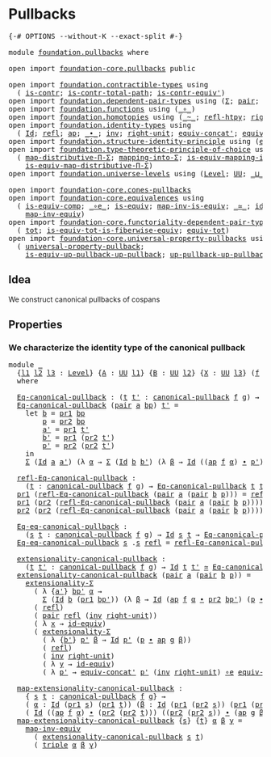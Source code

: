 # Pullbacks

<pre class="Agda"><a id="22" class="Symbol">{-#</a> <a id="26" class="Keyword">OPTIONS</a> <a id="34" class="Pragma">--without-K</a> <a id="46" class="Pragma">--exact-split</a> <a id="60" class="Symbol">#-}</a>

<a id="65" class="Keyword">module</a> <a id="72" href="foundation.pullbacks.html" class="Module">foundation.pullbacks</a> <a id="93" class="Keyword">where</a>

<a id="100" class="Keyword">open</a> <a id="105" class="Keyword">import</a> <a id="112" href="foundation-core.pullbacks.html" class="Module">foundation-core.pullbacks</a> <a id="138" class="Keyword">public</a>

<a id="146" class="Keyword">open</a> <a id="151" class="Keyword">import</a> <a id="158" href="foundation.contractible-types.html" class="Module">foundation.contractible-types</a> <a id="188" class="Keyword">using</a>
  <a id="196" class="Symbol">(</a> <a id="198" href="foundation-core.contractible-types.html#992" class="Function">is-contr</a><a id="206" class="Symbol">;</a> <a id="208" href="foundation-core.contractible-types.html#2037" class="Function">is-contr-total-path</a><a id="227" class="Symbol">;</a> <a id="229" href="foundation-core.contractible-types.html#3806" class="Function">is-contr-equiv&#39;</a><a id="244" class="Symbol">)</a>
<a id="246" class="Keyword">open</a> <a id="251" class="Keyword">import</a> <a id="258" href="foundation.dependent-pair-types.html" class="Module">foundation.dependent-pair-types</a> <a id="290" class="Keyword">using</a> <a id="296" class="Symbol">(</a><a id="297" href="foundation-core.dependent-pair-types.html#502" class="Record">Σ</a><a id="298" class="Symbol">;</a> <a id="300" href="foundation-core.dependent-pair-types.html#575" class="InductiveConstructor">pair</a><a id="304" class="Symbol">;</a> <a id="306" href="foundation-core.dependent-pair-types.html#592" class="Field">pr1</a><a id="309" class="Symbol">;</a> <a id="311" href="foundation-core.dependent-pair-types.html#604" class="Field">pr2</a><a id="314" class="Symbol">;</a> <a id="316" href="foundation-core.dependent-pair-types.html#1021" class="Function">triple</a><a id="322" class="Symbol">)</a>
<a id="324" class="Keyword">open</a> <a id="329" class="Keyword">import</a> <a id="336" href="foundation.functions.html" class="Module">foundation.functions</a> <a id="357" class="Keyword">using</a> <a id="363" class="Symbol">(</a><a id="364" href="foundation-core.functions.html#407" class="Function Operator">_∘_</a><a id="367" class="Symbol">)</a>
<a id="369" class="Keyword">open</a> <a id="374" class="Keyword">import</a> <a id="381" href="foundation.homotopies.html" class="Module">foundation.homotopies</a> <a id="403" class="Keyword">using</a> <a id="409" class="Symbol">(</a><a id="410" href="foundation-core.homotopies.html#545" class="Function Operator">_~_</a><a id="413" class="Symbol">;</a> <a id="415" href="foundation-core.homotopies.html#710" class="Function">refl-htpy</a><a id="424" class="Symbol">;</a> <a id="426" href="foundation-core.homotopies.html#2553" class="Function">right-unit-htpy</a><a id="441" class="Symbol">)</a>
<a id="443" class="Keyword">open</a> <a id="448" class="Keyword">import</a> <a id="455" href="foundation.identity-types.html" class="Module">foundation.identity-types</a> <a id="481" class="Keyword">using</a>
  <a id="489" class="Symbol">(</a> <a id="491" href="foundation-core.identity-types.html#641" class="Datatype">Id</a><a id="493" class="Symbol">;</a> <a id="495" href="foundation-core.identity-types.html#694" class="InductiveConstructor">refl</a><a id="499" class="Symbol">;</a> <a id="501" href="foundation-core.identity-types.html#2853" class="Function">ap</a><a id="503" class="Symbol">;</a> <a id="505" href="foundation-core.identity-types.html#1239" class="Function Operator">_∙_</a><a id="508" class="Symbol">;</a> <a id="510" href="foundation-core.identity-types.html#1552" class="Function">inv</a><a id="513" class="Symbol">;</a> <a id="515" href="foundation-core.identity-types.html#1905" class="Function">right-unit</a><a id="525" class="Symbol">;</a> <a id="527" href="foundation.identity-types.html#2710" class="Function">equiv-concat&#39;</a><a id="540" class="Symbol">;</a> <a id="542" href="foundation.identity-types.html#1216" class="Function">equiv-inv</a><a id="551" class="Symbol">)</a>
<a id="553" class="Keyword">open</a> <a id="558" class="Keyword">import</a> <a id="565" href="foundation.structure-identity-principle.html" class="Module">foundation.structure-identity-principle</a> <a id="605" class="Keyword">using</a> <a id="611" class="Symbol">(</a><a id="612" href="foundation.structure-identity-principle.html#2980" class="Function">extensionality-Σ</a><a id="628" class="Symbol">)</a>
<a id="630" class="Keyword">open</a> <a id="635" class="Keyword">import</a> <a id="642" href="foundation.type-theoretic-principle-of-choice.html" class="Module">foundation.type-theoretic-principle-of-choice</a> <a id="688" class="Keyword">using</a>
  <a id="696" class="Symbol">(</a> <a id="698" href="foundation.type-theoretic-principle-of-choice.html#2782" class="Function">map-distributive-Π-Σ</a><a id="718" class="Symbol">;</a> <a id="720" href="foundation.type-theoretic-principle-of-choice.html#6391" class="Function">mapping-into-Σ</a><a id="734" class="Symbol">;</a> <a id="736" href="foundation.type-theoretic-principle-of-choice.html#6595" class="Function">is-equiv-mapping-into-Σ</a><a id="759" class="Symbol">;</a>
    <a id="765" href="foundation.type-theoretic-principle-of-choice.html#3931" class="Function">is-equiv-map-distributive-Π-Σ</a><a id="794" class="Symbol">)</a>
<a id="796" class="Keyword">open</a> <a id="801" class="Keyword">import</a> <a id="808" href="foundation.universe-levels.html" class="Module">foundation.universe-levels</a> <a id="835" class="Keyword">using</a> <a id="841" class="Symbol">(</a><a id="842" href="Agda.Primitive.html#597" class="Postulate">Level</a><a id="847" class="Symbol">;</a> <a id="849" href="foundation-core.universe-levels.html#222" class="Primitive">UU</a><a id="851" class="Symbol">;</a> <a id="853" href="Agda.Primitive.html#810" class="Primitive Operator">_⊔_</a><a id="856" class="Symbol">)</a>

<a id="859" class="Keyword">open</a> <a id="864" class="Keyword">import</a> <a id="871" href="foundation-core.cones-pullbacks.html" class="Module">foundation-core.cones-pullbacks</a>
<a id="903" class="Keyword">open</a> <a id="908" class="Keyword">import</a> <a id="915" href="foundation-core.equivalences.html" class="Module">foundation-core.equivalences</a> <a id="944" class="Keyword">using</a>
  <a id="952" class="Symbol">(</a> <a id="954" href="foundation-core.equivalences.html#7183" class="Function">is-equiv-comp</a><a id="967" class="Symbol">;</a> <a id="969" href="foundation-core.equivalences.html#7855" class="Function Operator">_∘e_</a><a id="973" class="Symbol">;</a> <a id="975" href="foundation-core.equivalences.html#1542" class="Function">is-equiv</a><a id="983" class="Symbol">;</a> <a id="985" href="foundation-core.equivalences.html#4173" class="Function">map-inv-is-equiv</a><a id="1001" class="Symbol">;</a> <a id="1003" href="foundation-core.equivalences.html#1607" class="Function Operator">_≃_</a><a id="1006" class="Symbol">;</a> <a id="1008" href="foundation-core.equivalences.html#2480" class="Function">id-equiv</a><a id="1016" class="Symbol">;</a>
    <a id="1022" href="foundation-core.equivalences.html#5022" class="Function">map-inv-equiv</a><a id="1035" class="Symbol">)</a>
<a id="1037" class="Keyword">open</a> <a id="1042" class="Keyword">import</a> <a id="1049" href="foundation-core.functoriality-dependent-pair-types.html" class="Module">foundation-core.functoriality-dependent-pair-types</a> <a id="1100" class="Keyword">using</a>
  <a id="1108" class="Symbol">(</a> <a id="1110" href="foundation-core.functoriality-dependent-pair-types.html#1881" class="Function">tot</a><a id="1113" class="Symbol">;</a> <a id="1115" href="foundation-core.functoriality-dependent-pair-types.html#5869" class="Function">is-equiv-tot-is-fiberwise-equiv</a><a id="1146" class="Symbol">;</a> <a id="1148" href="foundation-core.functoriality-dependent-pair-types.html#6804" class="Function">equiv-tot</a><a id="1157" class="Symbol">)</a>
<a id="1159" class="Keyword">open</a> <a id="1164" class="Keyword">import</a> <a id="1171" href="foundation-core.universal-property-pullbacks.html" class="Module">foundation-core.universal-property-pullbacks</a> <a id="1216" class="Keyword">using</a>
  <a id="1224" class="Symbol">(</a> <a id="1226" href="foundation-core.universal-property-pullbacks.html#687" class="Function">universal-property-pullback</a><a id="1253" class="Symbol">;</a>
    <a id="1259" href="foundation-core.universal-property-pullbacks.html#1468" class="Function">is-equiv-up-pullback-up-pullback</a><a id="1291" class="Symbol">;</a> <a id="1293" href="foundation-core.universal-property-pullbacks.html#1950" class="Function">up-pullback-up-pullback-is-equiv</a><a id="1325" class="Symbol">)</a>
</pre>
## Idea

We construct canonical pullbacks of cospans

## Properties

### We characterize the identity type of the canonical pullback

<pre class="Agda"><a id="1474" class="Keyword">module</a> <a id="1481" href="foundation.pullbacks.html#1481" class="Module">_</a>
  <a id="1485" class="Symbol">{</a><a id="1486" href="foundation.pullbacks.html#1486" class="Bound">l1</a> <a id="1489" href="foundation.pullbacks.html#1489" class="Bound">l2</a> <a id="1492" href="foundation.pullbacks.html#1492" class="Bound">l3</a> <a id="1495" class="Symbol">:</a> <a id="1497" href="Agda.Primitive.html#597" class="Postulate">Level</a><a id="1502" class="Symbol">}</a> <a id="1504" class="Symbol">{</a><a id="1505" href="foundation.pullbacks.html#1505" class="Bound">A</a> <a id="1507" class="Symbol">:</a> <a id="1509" href="foundation-core.universe-levels.html#222" class="Primitive">UU</a> <a id="1512" href="foundation.pullbacks.html#1486" class="Bound">l1</a><a id="1514" class="Symbol">}</a> <a id="1516" class="Symbol">{</a><a id="1517" href="foundation.pullbacks.html#1517" class="Bound">B</a> <a id="1519" class="Symbol">:</a> <a id="1521" href="foundation-core.universe-levels.html#222" class="Primitive">UU</a> <a id="1524" href="foundation.pullbacks.html#1489" class="Bound">l2</a><a id="1526" class="Symbol">}</a> <a id="1528" class="Symbol">{</a><a id="1529" href="foundation.pullbacks.html#1529" class="Bound">X</a> <a id="1531" class="Symbol">:</a> <a id="1533" href="foundation-core.universe-levels.html#222" class="Primitive">UU</a> <a id="1536" href="foundation.pullbacks.html#1492" class="Bound">l3</a><a id="1538" class="Symbol">}</a> <a id="1540" class="Symbol">(</a><a id="1541" href="foundation.pullbacks.html#1541" class="Bound">f</a> <a id="1543" class="Symbol">:</a> <a id="1545" href="foundation.pullbacks.html#1505" class="Bound">A</a> <a id="1547" class="Symbol">→</a> <a id="1549" href="foundation.pullbacks.html#1529" class="Bound">X</a><a id="1550" class="Symbol">)</a> <a id="1552" class="Symbol">(</a><a id="1553" href="foundation.pullbacks.html#1553" class="Bound">g</a> <a id="1555" class="Symbol">:</a> <a id="1557" href="foundation.pullbacks.html#1517" class="Bound">B</a> <a id="1559" class="Symbol">→</a> <a id="1561" href="foundation.pullbacks.html#1529" class="Bound">X</a><a id="1562" class="Symbol">)</a>
  <a id="1566" class="Keyword">where</a>

  <a id="1575" href="foundation.pullbacks.html#1575" class="Function">Eq-canonical-pullback</a> <a id="1597" class="Symbol">:</a> <a id="1599" class="Symbol">(</a><a id="1600" href="foundation.pullbacks.html#1600" class="Bound">t</a> <a id="1602" href="foundation.pullbacks.html#1602" class="Bound">t&#39;</a> <a id="1605" class="Symbol">:</a> <a id="1607" href="foundation-core.pullbacks.html#820" class="Function">canonical-pullback</a> <a id="1626" href="foundation.pullbacks.html#1541" class="Bound">f</a> <a id="1628" href="foundation.pullbacks.html#1553" class="Bound">g</a><a id="1629" class="Symbol">)</a> <a id="1631" class="Symbol">→</a> <a id="1633" href="foundation-core.universe-levels.html#222" class="Primitive">UU</a> <a id="1636" class="Symbol">(</a><a id="1637" href="foundation.pullbacks.html#1486" class="Bound">l1</a> <a id="1640" href="Agda.Primitive.html#810" class="Primitive Operator">⊔</a> <a id="1642" class="Symbol">(</a><a id="1643" href="foundation.pullbacks.html#1489" class="Bound">l2</a> <a id="1646" href="Agda.Primitive.html#810" class="Primitive Operator">⊔</a> <a id="1648" href="foundation.pullbacks.html#1492" class="Bound">l3</a><a id="1650" class="Symbol">))</a>
  <a id="1655" href="foundation.pullbacks.html#1575" class="Function">Eq-canonical-pullback</a> <a id="1677" class="Symbol">(</a><a id="1678" href="foundation-core.dependent-pair-types.html#575" class="InductiveConstructor">pair</a> <a id="1683" href="foundation.pullbacks.html#1683" class="Bound">a</a> <a id="1685" href="foundation.pullbacks.html#1685" class="Bound">bp</a><a id="1687" class="Symbol">)</a> <a id="1689" href="foundation.pullbacks.html#1689" class="Bound">t&#39;</a> <a id="1692" class="Symbol">=</a>
    <a id="1698" class="Keyword">let</a> <a id="1702" href="foundation.pullbacks.html#1702" class="Bound">b</a> <a id="1704" class="Symbol">=</a> <a id="1706" href="foundation-core.dependent-pair-types.html#592" class="Field">pr1</a> <a id="1710" href="foundation.pullbacks.html#1685" class="Bound">bp</a>
        <a id="1721" href="foundation.pullbacks.html#1721" class="Bound">p</a> <a id="1723" class="Symbol">=</a> <a id="1725" href="foundation-core.dependent-pair-types.html#604" class="Field">pr2</a> <a id="1729" href="foundation.pullbacks.html#1685" class="Bound">bp</a>
        <a id="1740" href="foundation.pullbacks.html#1740" class="Bound">a&#39;</a> <a id="1743" class="Symbol">=</a> <a id="1745" href="foundation-core.dependent-pair-types.html#592" class="Field">pr1</a> <a id="1749" href="foundation.pullbacks.html#1689" class="Bound">t&#39;</a>
        <a id="1760" href="foundation.pullbacks.html#1760" class="Bound">b&#39;</a> <a id="1763" class="Symbol">=</a> <a id="1765" href="foundation-core.dependent-pair-types.html#592" class="Field">pr1</a> <a id="1769" class="Symbol">(</a><a id="1770" href="foundation-core.dependent-pair-types.html#604" class="Field">pr2</a> <a id="1774" href="foundation.pullbacks.html#1689" class="Bound">t&#39;</a><a id="1776" class="Symbol">)</a>
        <a id="1786" href="foundation.pullbacks.html#1786" class="Bound">p&#39;</a> <a id="1789" class="Symbol">=</a> <a id="1791" href="foundation-core.dependent-pair-types.html#604" class="Field">pr2</a> <a id="1795" class="Symbol">(</a><a id="1796" href="foundation-core.dependent-pair-types.html#604" class="Field">pr2</a> <a id="1800" href="foundation.pullbacks.html#1689" class="Bound">t&#39;</a><a id="1802" class="Symbol">)</a>
    <a id="1808" class="Keyword">in</a>
    <a id="1815" href="foundation-core.dependent-pair-types.html#502" class="Record">Σ</a> <a id="1817" class="Symbol">(</a><a id="1818" href="foundation-core.identity-types.html#641" class="Datatype">Id</a> <a id="1821" href="foundation.pullbacks.html#1683" class="Bound">a</a> <a id="1823" href="foundation.pullbacks.html#1740" class="Bound">a&#39;</a><a id="1825" class="Symbol">)</a> <a id="1827" class="Symbol">(λ</a> <a id="1830" href="foundation.pullbacks.html#1830" class="Bound">α</a> <a id="1832" class="Symbol">→</a> <a id="1834" href="foundation-core.dependent-pair-types.html#502" class="Record">Σ</a> <a id="1836" class="Symbol">(</a><a id="1837" href="foundation-core.identity-types.html#641" class="Datatype">Id</a> <a id="1840" href="foundation.pullbacks.html#1702" class="Bound">b</a> <a id="1842" href="foundation.pullbacks.html#1760" class="Bound">b&#39;</a><a id="1844" class="Symbol">)</a> <a id="1846" class="Symbol">(λ</a> <a id="1849" href="foundation.pullbacks.html#1849" class="Bound">β</a> <a id="1851" class="Symbol">→</a> <a id="1853" href="foundation-core.identity-types.html#641" class="Datatype">Id</a> <a id="1856" class="Symbol">((</a><a id="1858" href="foundation-core.identity-types.html#2853" class="Function">ap</a> <a id="1861" href="foundation.pullbacks.html#1541" class="Bound">f</a> <a id="1863" href="foundation.pullbacks.html#1830" class="Bound">α</a><a id="1864" class="Symbol">)</a> <a id="1866" href="foundation-core.identity-types.html#1239" class="Function Operator">∙</a> <a id="1868" href="foundation.pullbacks.html#1786" class="Bound">p&#39;</a><a id="1870" class="Symbol">)</a> <a id="1872" class="Symbol">(</a><a id="1873" href="foundation.pullbacks.html#1721" class="Bound">p</a> <a id="1875" href="foundation-core.identity-types.html#1239" class="Function Operator">∙</a> <a id="1877" class="Symbol">(</a><a id="1878" href="foundation-core.identity-types.html#2853" class="Function">ap</a> <a id="1881" href="foundation.pullbacks.html#1553" class="Bound">g</a> <a id="1883" href="foundation.pullbacks.html#1849" class="Bound">β</a><a id="1884" class="Symbol">))))</a>

  <a id="1892" href="foundation.pullbacks.html#1892" class="Function">refl-Eq-canonical-pullback</a> <a id="1919" class="Symbol">:</a>
    <a id="1925" class="Symbol">(</a><a id="1926" href="foundation.pullbacks.html#1926" class="Bound">t</a> <a id="1928" class="Symbol">:</a> <a id="1930" href="foundation-core.pullbacks.html#820" class="Function">canonical-pullback</a> <a id="1949" href="foundation.pullbacks.html#1541" class="Bound">f</a> <a id="1951" href="foundation.pullbacks.html#1553" class="Bound">g</a><a id="1952" class="Symbol">)</a> <a id="1954" class="Symbol">→</a> <a id="1956" href="foundation.pullbacks.html#1575" class="Function">Eq-canonical-pullback</a> <a id="1978" href="foundation.pullbacks.html#1926" class="Bound">t</a> <a id="1980" href="foundation.pullbacks.html#1926" class="Bound">t</a>
  <a id="1984" href="foundation-core.dependent-pair-types.html#592" class="Field">pr1</a> <a id="1988" class="Symbol">(</a><a id="1989" href="foundation.pullbacks.html#1892" class="Function">refl-Eq-canonical-pullback</a> <a id="2016" class="Symbol">(</a><a id="2017" href="foundation-core.dependent-pair-types.html#575" class="InductiveConstructor">pair</a> <a id="2022" href="foundation.pullbacks.html#2022" class="Bound">a</a> <a id="2024" class="Symbol">(</a><a id="2025" href="foundation-core.dependent-pair-types.html#575" class="InductiveConstructor">pair</a> <a id="2030" href="foundation.pullbacks.html#2030" class="Bound">b</a> <a id="2032" href="foundation.pullbacks.html#2032" class="Bound">p</a><a id="2033" class="Symbol">)))</a> <a id="2037" class="Symbol">=</a> <a id="2039" href="foundation-core.identity-types.html#694" class="InductiveConstructor">refl</a>
  <a id="2046" href="foundation-core.dependent-pair-types.html#592" class="Field">pr1</a> <a id="2050" class="Symbol">(</a><a id="2051" href="foundation-core.dependent-pair-types.html#604" class="Field">pr2</a> <a id="2055" class="Symbol">(</a><a id="2056" href="foundation.pullbacks.html#1892" class="Function">refl-Eq-canonical-pullback</a> <a id="2083" class="Symbol">(</a><a id="2084" href="foundation-core.dependent-pair-types.html#575" class="InductiveConstructor">pair</a> <a id="2089" href="foundation.pullbacks.html#2089" class="Bound">a</a> <a id="2091" class="Symbol">(</a><a id="2092" href="foundation-core.dependent-pair-types.html#575" class="InductiveConstructor">pair</a> <a id="2097" href="foundation.pullbacks.html#2097" class="Bound">b</a> <a id="2099" href="foundation.pullbacks.html#2099" class="Bound">p</a><a id="2100" class="Symbol">))))</a> <a id="2105" class="Symbol">=</a> <a id="2107" href="foundation-core.identity-types.html#694" class="InductiveConstructor">refl</a>
  <a id="2114" href="foundation-core.dependent-pair-types.html#604" class="Field">pr2</a> <a id="2118" class="Symbol">(</a><a id="2119" href="foundation-core.dependent-pair-types.html#604" class="Field">pr2</a> <a id="2123" class="Symbol">(</a><a id="2124" href="foundation.pullbacks.html#1892" class="Function">refl-Eq-canonical-pullback</a> <a id="2151" class="Symbol">(</a><a id="2152" href="foundation-core.dependent-pair-types.html#575" class="InductiveConstructor">pair</a> <a id="2157" href="foundation.pullbacks.html#2157" class="Bound">a</a> <a id="2159" class="Symbol">(</a><a id="2160" href="foundation-core.dependent-pair-types.html#575" class="InductiveConstructor">pair</a> <a id="2165" href="foundation.pullbacks.html#2165" class="Bound">b</a> <a id="2167" href="foundation.pullbacks.html#2167" class="Bound">p</a><a id="2168" class="Symbol">))))</a> <a id="2173" class="Symbol">=</a> <a id="2175" href="foundation-core.identity-types.html#1552" class="Function">inv</a> <a id="2179" href="foundation-core.identity-types.html#1905" class="Function">right-unit</a>

  <a id="2193" href="foundation.pullbacks.html#2193" class="Function">Eq-eq-canonical-pullback</a> <a id="2218" class="Symbol">:</a>
    <a id="2224" class="Symbol">(</a><a id="2225" href="foundation.pullbacks.html#2225" class="Bound">s</a> <a id="2227" href="foundation.pullbacks.html#2227" class="Bound">t</a> <a id="2229" class="Symbol">:</a> <a id="2231" href="foundation-core.pullbacks.html#820" class="Function">canonical-pullback</a> <a id="2250" href="foundation.pullbacks.html#1541" class="Bound">f</a> <a id="2252" href="foundation.pullbacks.html#1553" class="Bound">g</a><a id="2253" class="Symbol">)</a> <a id="2255" class="Symbol">→</a> <a id="2257" href="foundation-core.identity-types.html#641" class="Datatype">Id</a> <a id="2260" href="foundation.pullbacks.html#2225" class="Bound">s</a> <a id="2262" href="foundation.pullbacks.html#2227" class="Bound">t</a> <a id="2264" class="Symbol">→</a> <a id="2266" href="foundation.pullbacks.html#1575" class="Function">Eq-canonical-pullback</a> <a id="2288" href="foundation.pullbacks.html#2225" class="Bound">s</a> <a id="2290" href="foundation.pullbacks.html#2227" class="Bound">t</a>
  <a id="2294" href="foundation.pullbacks.html#2193" class="Function">Eq-eq-canonical-pullback</a> <a id="2319" href="foundation.pullbacks.html#2319" class="Bound">s</a> <a id="2321" class="DottedPattern Symbol">.</a><a id="2322" href="foundation.pullbacks.html#2319" class="DottedPattern Bound">s</a> <a id="2324" href="foundation-core.identity-types.html#694" class="InductiveConstructor">refl</a> <a id="2329" class="Symbol">=</a> <a id="2331" href="foundation.pullbacks.html#1892" class="Function">refl-Eq-canonical-pullback</a> <a id="2358" href="foundation.pullbacks.html#2319" class="Bound">s</a>

  <a id="2363" href="foundation.pullbacks.html#2363" class="Function">extensionality-canonical-pullback</a> <a id="2397" class="Symbol">:</a>
    <a id="2403" class="Symbol">(</a><a id="2404" href="foundation.pullbacks.html#2404" class="Bound">t</a> <a id="2406" href="foundation.pullbacks.html#2406" class="Bound">t&#39;</a> <a id="2409" class="Symbol">:</a> <a id="2411" href="foundation-core.pullbacks.html#820" class="Function">canonical-pullback</a> <a id="2430" href="foundation.pullbacks.html#1541" class="Bound">f</a> <a id="2432" href="foundation.pullbacks.html#1553" class="Bound">g</a><a id="2433" class="Symbol">)</a> <a id="2435" class="Symbol">→</a> <a id="2437" href="foundation-core.identity-types.html#641" class="Datatype">Id</a> <a id="2440" href="foundation.pullbacks.html#2404" class="Bound">t</a> <a id="2442" href="foundation.pullbacks.html#2406" class="Bound">t&#39;</a> <a id="2445" href="foundation-core.equivalences.html#1607" class="Function Operator">≃</a> <a id="2447" href="foundation.pullbacks.html#1575" class="Function">Eq-canonical-pullback</a> <a id="2469" href="foundation.pullbacks.html#2404" class="Bound">t</a> <a id="2471" href="foundation.pullbacks.html#2406" class="Bound">t&#39;</a>
  <a id="2476" href="foundation.pullbacks.html#2363" class="Function">extensionality-canonical-pullback</a> <a id="2510" class="Symbol">(</a><a id="2511" href="foundation-core.dependent-pair-types.html#575" class="InductiveConstructor">pair</a> <a id="2516" href="foundation.pullbacks.html#2516" class="Bound">a</a> <a id="2518" class="Symbol">(</a><a id="2519" href="foundation-core.dependent-pair-types.html#575" class="InductiveConstructor">pair</a> <a id="2524" href="foundation.pullbacks.html#2524" class="Bound">b</a> <a id="2526" href="foundation.pullbacks.html#2526" class="Bound">p</a><a id="2527" class="Symbol">))</a> <a id="2530" class="Symbol">=</a>
    <a id="2536" href="foundation.structure-identity-principle.html#2980" class="Function">extensionality-Σ</a>
      <a id="2559" class="Symbol">(</a> <a id="2561" class="Symbol">λ</a> <a id="2563" class="Symbol">{</a><a id="2564" href="foundation.pullbacks.html#2564" class="Bound">a&#39;</a><a id="2566" class="Symbol">}</a> <a id="2568" href="foundation.pullbacks.html#2568" class="Bound">bp&#39;</a> <a id="2572" href="foundation.pullbacks.html#2572" class="Bound">α</a> <a id="2574" class="Symbol">→</a>
        <a id="2584" href="foundation-core.dependent-pair-types.html#502" class="Record">Σ</a> <a id="2586" class="Symbol">(</a><a id="2587" href="foundation-core.identity-types.html#641" class="Datatype">Id</a> <a id="2590" href="foundation.pullbacks.html#2524" class="Bound">b</a> <a id="2592" class="Symbol">(</a><a id="2593" href="foundation-core.dependent-pair-types.html#592" class="Field">pr1</a> <a id="2597" href="foundation.pullbacks.html#2568" class="Bound">bp&#39;</a><a id="2600" class="Symbol">))</a> <a id="2603" class="Symbol">(λ</a> <a id="2606" href="foundation.pullbacks.html#2606" class="Bound">β</a> <a id="2608" class="Symbol">→</a> <a id="2610" href="foundation-core.identity-types.html#641" class="Datatype">Id</a> <a id="2613" class="Symbol">(</a><a id="2614" href="foundation-core.identity-types.html#2853" class="Function">ap</a> <a id="2617" href="foundation.pullbacks.html#1541" class="Bound">f</a> <a id="2619" href="foundation.pullbacks.html#2572" class="Bound">α</a> <a id="2621" href="foundation-core.identity-types.html#1239" class="Function Operator">∙</a> <a id="2623" href="foundation-core.dependent-pair-types.html#604" class="Field">pr2</a> <a id="2627" href="foundation.pullbacks.html#2568" class="Bound">bp&#39;</a><a id="2630" class="Symbol">)</a> <a id="2632" class="Symbol">(</a><a id="2633" href="foundation.pullbacks.html#2526" class="Bound">p</a> <a id="2635" href="foundation-core.identity-types.html#1239" class="Function Operator">∙</a> <a id="2637" href="foundation-core.identity-types.html#2853" class="Function">ap</a> <a id="2640" href="foundation.pullbacks.html#1553" class="Bound">g</a> <a id="2642" href="foundation.pullbacks.html#2606" class="Bound">β</a><a id="2643" class="Symbol">)))</a>
      <a id="2653" class="Symbol">(</a> <a id="2655" href="foundation-core.identity-types.html#694" class="InductiveConstructor">refl</a><a id="2659" class="Symbol">)</a>
      <a id="2667" class="Symbol">(</a> <a id="2669" href="foundation-core.dependent-pair-types.html#575" class="InductiveConstructor">pair</a> <a id="2674" href="foundation-core.identity-types.html#694" class="InductiveConstructor">refl</a> <a id="2679" class="Symbol">(</a><a id="2680" href="foundation-core.identity-types.html#1552" class="Function">inv</a> <a id="2684" href="foundation-core.identity-types.html#1905" class="Function">right-unit</a><a id="2694" class="Symbol">))</a>
      <a id="2703" class="Symbol">(</a> <a id="2705" class="Symbol">λ</a> <a id="2707" href="foundation.pullbacks.html#2707" class="Bound">x</a> <a id="2709" class="Symbol">→</a> <a id="2711" href="foundation-core.equivalences.html#2480" class="Function">id-equiv</a><a id="2719" class="Symbol">)</a>
      <a id="2727" class="Symbol">(</a> <a id="2729" href="foundation.structure-identity-principle.html#2980" class="Function">extensionality-Σ</a>
        <a id="2754" class="Symbol">(</a> <a id="2756" class="Symbol">λ</a> <a id="2758" class="Symbol">{</a><a id="2759" href="foundation.pullbacks.html#2759" class="Bound">b&#39;</a><a id="2761" class="Symbol">}</a> <a id="2763" href="foundation.pullbacks.html#2763" class="Bound">p&#39;</a> <a id="2766" href="foundation.pullbacks.html#2766" class="Bound">β</a> <a id="2768" class="Symbol">→</a> <a id="2770" href="foundation-core.identity-types.html#641" class="Datatype">Id</a> <a id="2773" href="foundation.pullbacks.html#2763" class="Bound">p&#39;</a> <a id="2776" class="Symbol">(</a><a id="2777" href="foundation.pullbacks.html#2526" class="Bound">p</a> <a id="2779" href="foundation-core.identity-types.html#1239" class="Function Operator">∙</a> <a id="2781" href="foundation-core.identity-types.html#2853" class="Function">ap</a> <a id="2784" href="foundation.pullbacks.html#1553" class="Bound">g</a> <a id="2786" href="foundation.pullbacks.html#2766" class="Bound">β</a><a id="2787" class="Symbol">))</a>
        <a id="2798" class="Symbol">(</a> <a id="2800" href="foundation-core.identity-types.html#694" class="InductiveConstructor">refl</a><a id="2804" class="Symbol">)</a>
        <a id="2814" class="Symbol">(</a> <a id="2816" href="foundation-core.identity-types.html#1552" class="Function">inv</a> <a id="2820" href="foundation-core.identity-types.html#1905" class="Function">right-unit</a><a id="2830" class="Symbol">)</a>
        <a id="2840" class="Symbol">(</a> <a id="2842" class="Symbol">λ</a> <a id="2844" href="foundation.pullbacks.html#2844" class="Bound">y</a> <a id="2846" class="Symbol">→</a> <a id="2848" href="foundation-core.equivalences.html#2480" class="Function">id-equiv</a><a id="2856" class="Symbol">)</a>
        <a id="2866" class="Symbol">(</a> <a id="2868" class="Symbol">λ</a> <a id="2870" href="foundation.pullbacks.html#2870" class="Bound">p&#39;</a> <a id="2873" class="Symbol">→</a> <a id="2875" href="foundation.identity-types.html#2710" class="Function">equiv-concat&#39;</a> <a id="2889" href="foundation.pullbacks.html#2870" class="Bound">p&#39;</a> <a id="2892" class="Symbol">(</a><a id="2893" href="foundation-core.identity-types.html#1552" class="Function">inv</a> <a id="2897" href="foundation-core.identity-types.html#1905" class="Function">right-unit</a><a id="2907" class="Symbol">)</a> <a id="2909" href="foundation-core.equivalences.html#7855" class="Function Operator">∘e</a> <a id="2912" href="foundation.identity-types.html#1216" class="Function">equiv-inv</a> <a id="2922" href="foundation.pullbacks.html#2526" class="Bound">p</a> <a id="2924" href="foundation.pullbacks.html#2870" class="Bound">p&#39;</a><a id="2926" class="Symbol">))</a>

  <a id="2932" href="foundation.pullbacks.html#2932" class="Function">map-extensionality-canonical-pullback</a> <a id="2970" class="Symbol">:</a>
    <a id="2976" class="Symbol">{</a> <a id="2978" href="foundation.pullbacks.html#2978" class="Bound">s</a> <a id="2980" href="foundation.pullbacks.html#2980" class="Bound">t</a> <a id="2982" class="Symbol">:</a> <a id="2984" href="foundation-core.pullbacks.html#820" class="Function">canonical-pullback</a> <a id="3003" href="foundation.pullbacks.html#1541" class="Bound">f</a> <a id="3005" href="foundation.pullbacks.html#1553" class="Bound">g</a><a id="3006" class="Symbol">}</a> <a id="3008" class="Symbol">→</a>
    <a id="3014" class="Symbol">(</a> <a id="3016" href="foundation.pullbacks.html#3016" class="Bound">α</a> <a id="3018" class="Symbol">:</a> <a id="3020" href="foundation-core.identity-types.html#641" class="Datatype">Id</a> <a id="3023" class="Symbol">(</a><a id="3024" href="foundation-core.dependent-pair-types.html#592" class="Field">pr1</a> <a id="3028" href="foundation.pullbacks.html#2978" class="Bound">s</a><a id="3029" class="Symbol">)</a> <a id="3031" class="Symbol">(</a><a id="3032" href="foundation-core.dependent-pair-types.html#592" class="Field">pr1</a> <a id="3036" href="foundation.pullbacks.html#2980" class="Bound">t</a><a id="3037" class="Symbol">))</a> <a id="3040" class="Symbol">(</a><a id="3041" href="foundation.pullbacks.html#3041" class="Bound">β</a> <a id="3043" class="Symbol">:</a> <a id="3045" href="foundation-core.identity-types.html#641" class="Datatype">Id</a> <a id="3048" class="Symbol">(</a><a id="3049" href="foundation-core.dependent-pair-types.html#592" class="Field">pr1</a> <a id="3053" class="Symbol">(</a><a id="3054" href="foundation-core.dependent-pair-types.html#604" class="Field">pr2</a> <a id="3058" href="foundation.pullbacks.html#2978" class="Bound">s</a><a id="3059" class="Symbol">))</a> <a id="3062" class="Symbol">(</a><a id="3063" href="foundation-core.dependent-pair-types.html#592" class="Field">pr1</a> <a id="3067" class="Symbol">(</a><a id="3068" href="foundation-core.dependent-pair-types.html#604" class="Field">pr2</a> <a id="3072" href="foundation.pullbacks.html#2980" class="Bound">t</a><a id="3073" class="Symbol">)))</a> <a id="3077" class="Symbol">→</a>
    <a id="3083" class="Symbol">(</a> <a id="3085" href="foundation-core.identity-types.html#641" class="Datatype">Id</a> <a id="3088" class="Symbol">((</a><a id="3090" href="foundation-core.identity-types.html#2853" class="Function">ap</a> <a id="3093" href="foundation.pullbacks.html#1541" class="Bound">f</a> <a id="3095" href="foundation.pullbacks.html#3016" class="Bound">α</a><a id="3096" class="Symbol">)</a> <a id="3098" href="foundation-core.identity-types.html#1239" class="Function Operator">∙</a> <a id="3100" class="Symbol">(</a><a id="3101" href="foundation-core.dependent-pair-types.html#604" class="Field">pr2</a> <a id="3105" class="Symbol">(</a><a id="3106" href="foundation-core.dependent-pair-types.html#604" class="Field">pr2</a> <a id="3110" href="foundation.pullbacks.html#2980" class="Bound">t</a><a id="3111" class="Symbol">)))</a> <a id="3115" class="Symbol">((</a><a id="3117" href="foundation-core.dependent-pair-types.html#604" class="Field">pr2</a> <a id="3121" class="Symbol">(</a><a id="3122" href="foundation-core.dependent-pair-types.html#604" class="Field">pr2</a> <a id="3126" href="foundation.pullbacks.html#2978" class="Bound">s</a><a id="3127" class="Symbol">))</a> <a id="3130" href="foundation-core.identity-types.html#1239" class="Function Operator">∙</a> <a id="3132" class="Symbol">(</a><a id="3133" href="foundation-core.identity-types.html#2853" class="Function">ap</a> <a id="3136" href="foundation.pullbacks.html#1553" class="Bound">g</a> <a id="3138" href="foundation.pullbacks.html#3041" class="Bound">β</a><a id="3139" class="Symbol">)))</a> <a id="3143" class="Symbol">→</a> <a id="3145" href="foundation-core.identity-types.html#641" class="Datatype">Id</a> <a id="3148" href="foundation.pullbacks.html#2978" class="Bound">s</a> <a id="3150" href="foundation.pullbacks.html#2980" class="Bound">t</a>
  <a id="3154" href="foundation.pullbacks.html#2932" class="Function">map-extensionality-canonical-pullback</a> <a id="3192" class="Symbol">{</a><a id="3193" href="foundation.pullbacks.html#3193" class="Bound">s</a><a id="3194" class="Symbol">}</a> <a id="3196" class="Symbol">{</a><a id="3197" href="foundation.pullbacks.html#3197" class="Bound">t</a><a id="3198" class="Symbol">}</a> <a id="3200" href="foundation.pullbacks.html#3200" class="Bound">α</a> <a id="3202" href="foundation.pullbacks.html#3202" class="Bound">β</a> <a id="3204" href="foundation.pullbacks.html#3204" class="Bound">γ</a> <a id="3206" class="Symbol">=</a>
    <a id="3212" href="foundation-core.equivalences.html#5022" class="Function">map-inv-equiv</a>
      <a id="3232" class="Symbol">(</a> <a id="3234" href="foundation.pullbacks.html#2363" class="Function">extensionality-canonical-pullback</a> <a id="3268" href="foundation.pullbacks.html#3193" class="Bound">s</a> <a id="3270" href="foundation.pullbacks.html#3197" class="Bound">t</a><a id="3271" class="Symbol">)</a>
      <a id="3279" class="Symbol">(</a> <a id="3281" href="foundation-core.dependent-pair-types.html#1021" class="Function">triple</a> <a id="3288" href="foundation.pullbacks.html#3200" class="Bound">α</a> <a id="3290" href="foundation.pullbacks.html#3202" class="Bound">β</a> <a id="3292" href="foundation.pullbacks.html#3204" class="Bound">γ</a><a id="3293" class="Symbol">)</a>
</pre>